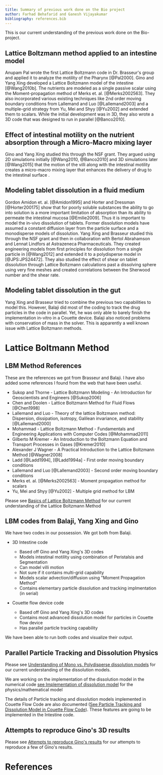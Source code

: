 ```yaml
---
title: Summary of previous work done on the Bio project 
author: Farhad Behafarid and Ganesh Vijayakumar
bibliography: references.bib
---
```


This is our current understanding of the previous work done on the Bio-project.


## Lattice Boltzmann method applied to an intestine model
Anupam Pal wrote the first Lattice Boltzmann code in Dr. Brasseur's group and applied it to analyze the motility of the Pharynx [@Pal2000]. Gino and Yang Xing developed a Lattice Boltzmann model of the intestine [@Wang2010b]. The nutrients are modeled as a single passive scalar using the Moment-propagation method of Merks et. al. [@Merks2002563]. They also incorporated various existing techniques like 2nd order moving boundary conditions from Lallemand and Luo [@Lallemand2003] and a multiple-grid strategy from Yu, Mei and Shyy [@Yu2002] and extended them to scalars. While the initial development was in 3D, they also wrote a 3D code that was designed to run in parallel [@Banco2010].


## Effect of intestinal motility on the nutrient absorption through a Micro-Macro mixing layer
Gino and Yang Xing studied this through the NSF grant. They argued using 2D simulations initially [@Wang2010, @Banco2010] and 3D simulations later [@Wang2015] that the motion of the villi along with the intestinal motility creates a micro-macro mixing layer that enhances the delivery of drug to the intestinal surface .


## Modeling tablet dissolution in a fluid medium
Gordon Amidon et. al. [@Amidon1995] and Horter and Dressman [@Horter200175] show that for poorly soluble substances the ability to go into solution is a more important limitation of absorption than its ability to permeate the intestinal mucosa [@Emilie2009]. Thus it is important to model the in-vivo dissolution of tablets. Former dissolution models have assumed a constant diffusion layer from the particle surface and a monodisperse models of dissolution. Yang Xing and Brasseur studied this through the NSF grant and then in collaboration with Bertol Abrahamson and Lennat Lindfors at Astrazeneca Pharmaceuticals. They created engineering models from first principles for dissolution from a single particle in [@Wang2012] and extended it to a polydisperse model in [@JPS:JPS24472]. They also studied the effect of shear on tablet dissolution through Lattice Boltzmann calculations past a dissolving sphere using very fine meshes and created correlations between the Sherwood number and the shear rate.

## Modeling tablet dissolution in the gut

Yang Xing and Brasseur tried to combine the previous two capabilities to model this. However, Balaji did most of the coding to track the drug particles in the code in parallel. Yet, he was only able to barely finish the implementation in-vitro in a Couette device. Balaji also noticed problems with conservation of mass in the solver. This is apparently a well known issue with Lattice Boltzmann methods.



# Lattice Boltmann Method

## LBM Method References

These are the references we got from Brasseur and Balaji. I have also added some references I found from the web that have been useful.

* Sukop and Thorne - Lattice Boltzmann Modeling - An Introduction for Geoscientists and Engineers [@Sukop2006]
* Chen and Doolen - Lattice Boltzmann Method for Fluid Flows [@Chen1998]
* Lallemand and Luo - Theory of the lattice Boltzmann method: Dispersion, dissipation, isotropy, Galilean invariance, and stability [@Lallemand2000]
* Mohammad - Lattice Boltzmann Method - Fundamentals and Engineering Applications with Computer Codes [@Mohammad2011]
* Gilberto M Kremer - An Introduction to the Boltzmann Equation and Transport Processes in Gases [@Kremer2010]
* Alexander J Wagner - A Practical Introduction to the Lattice Boltzmann Method [@Wagner2008]
* Ladd [@Ladd1994], [@Ladd1994a] - First order moving boundary conditions
* Lallemand and Luo [@Lallemand2003] - Second order moving boundary conditions
* Merks et. al. [@Merks2002563] - Moment propagation method for scalars
* Yu, Mei and Shyy [@Yu2002] - Multiple grid method for LBM

Please see [Basics of Lattice Boltzmann Method](Documentation/lbmBasics.html) for our current understanding of the Lattice Boltzmann Method

## LBM codes from Balaji, Yang Xing and Gino

We have two codes in our possession. We got both from Balaji.

* 3D Intestine code

    * Based off Gino and Yang Xing's 3D codes
    * Models intestinal motility using combination of Peristalsis and Segmentation
    * Can model villi motion
    * Not sure if it contains multi-grid capability
    * Models scalar advection/diffusion using "Moment Propagation Method"
    * Contains elementary particle dissolution and tracking implmentation (in serial)






* Couette flow device code

    * Based off Gino and Yang Xing's 3D codes
    * Contains most advanced dissolution model for particles in Couette flow device
    * Has parallel particle tracking capability

We have been able to run both codes and visualize their output.

## Parallel Particle Tracking and Dissolution Physics

Please see [Understanding of Mono vs. Polydisperse dissolution models](Documentation/monoVsPolydisperse.html) for our current understanding of the dissolution models.

We are working on the implementation of the dissolution model in the numerical code [see Implementation of dissolution model](Documentation/Dissolution-Model-Implementation.html) for the physics/mathematical model

The details of Particle tracking and dissolution models implemented in Couette Flow Code are also documented ([See Particle Tracking and Dissolution Model in Couette Flow Code](Documentation/ParticleTrackingDrugRelease.html)). These features are going to be implemented in the Intestine code.


## Attempts to reproduce Gino's 3D results

Please see [Attempts to reproduce Gino's results](Documentation/ginoReproduce.html) for our attempts to reproduce a few of Gino's results.

# References


